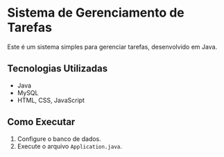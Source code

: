 # Sistema de Gerenciamento de Tarefas
Este é um sistema simples para gerenciar tarefas, desenvolvido em Java.

## Tecnologias Utilizadas
- Java
- MySQL
- HTML, CSS, JavaScript

## Como Executar
1. Configure o banco de dados.
2. Execute o arquivo `Application.java`.
